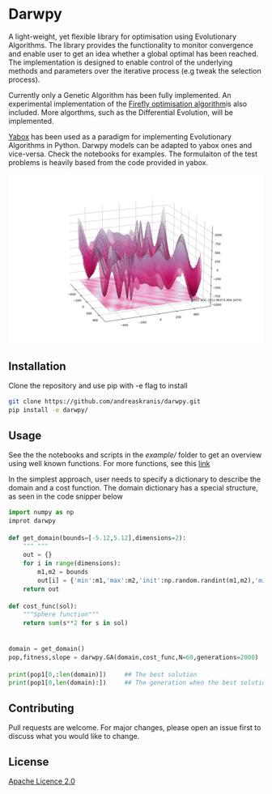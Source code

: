 # Darwpy

A light-weight, yet flexible library for optimisation using Evolutionary Algorithms. The library provides the functionality to monitor convergence and enable user to get an idea whether a global optimal has been reached. The implementation is designed to enable control of the underlying methods and parameters over the iterative process (e.g tweak the selection process). 

Currently only a Genetic Algorithm has been fully implemented. An experimental implementation of the [Firefly optimisation algorithm](https://en.wikipedia.org/wiki/Firefly_algorithm)is also included. More algorthms, such as the Differential Evolution, will be implemented.

[Yabox](ttps://github.com/pablormier/yabox) has been used as a paradigm for implementing Evolutionary Algorithms in Python. Darwpy models can be adapted to yabox ones and vice-versa. Check the notebooks for examples. The formulaiton of the test problems is heavily based from the code provided in yabox.

![Optimasation_example](docs/_static/Figure_2.png?raw=true)

## Installation

Clone the repository and use pip with -e flag to install


```bash
git clone https://github.com/andreaskranis/darwpy.git
pip install -e darwpy/
```

## Usage

See the the notebooks and scripts in the *example/* folder to get an overview using well known functions. For more functions, see this [link](https://www.sfu.ca/~ssurjano/optimization.html) 

In the simplest approach, user needs to specify a dictionary to describe the domain and a cost function. The domain dictionary has a special structure, as seen in the code snipper below


```python
import numpy as np
improt darwpy

def get_domain(bounds=[-5.12,5.12],dimensions=2):    
    """ """
    out = {}
    for i in range(dimensions):
        m1,m2 = bounds
        out[i] = {'min':m1,'max':m2,'init':np.random.randint(m1,m2),'min0':m1,'max0':m2}
    return out

def cost_func(sol):
    """Sphere function"""
    return sum(s**2 for s in sol)


domain = get_domain()
pop,fitness,slope = darwpy.GA(domain,cost_func,N=60,generations=2000)

print(pop1[0,:len(domain)])     ## The best solution
print(pop1[0,len(domain):])     ## The generation when the best solution was found and the corresponding value of the cost function 
```

## Contributing
Pull requests are welcome. For major changes, please open an issue first to discuss what you would like to change.


## License
[Apache Licence 2.0](https://choosealicense.com/licenses/apache-2.0/)

